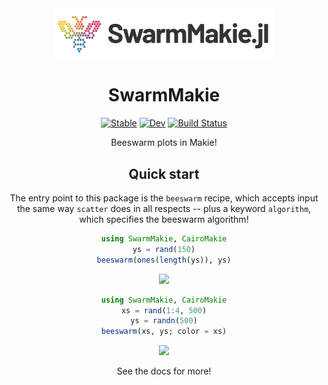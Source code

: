 <div align="center">
    <picture>
      <source media="(prefers-color-scheme: dark)" 
        srcset="/docs/src/assets/logo_with_text_dark.svg" >
      <img alt="Makie.jl logo" 
        src="/docs/src/assets/logo_with_text.svg" width="350">
    </picture>
</div>

<div align="center">

# SwarmMakie

[![Stable](https://img.shields.io/badge/docs-stable-blue.svg)](https://MakieOrg.github.io/SwarmMakie.jl/stable/)
[![Dev](https://img.shields.io/badge/docs-dev-blue.svg)](https://MakieOrg.github.io/SwarmMakie.jl/dev/)
[![Build Status](https://github.com/MakieOrg/SwarmMakie.jl/actions/workflows/CI.yml/badge.svg?branch=main)](https://github.com/MakieOrg/SwarmMakie.jl/actions/workflows/CI.yml?query=branch%3Amain)

Beeswarm plots in Makie!

## Quick start

The entry point to this package is the `beeswarm` recipe, which accepts input the same way `scatter` does in all respects -- plus a keyword `algorithm`, which specifies the beeswarm algorithm!

```julia
using SwarmMakie, CairoMakie
ys = rand(150)
beeswarm(ones(length(ys)), ys)
```
<img src="https://github.com/MakieOrg/SwarmMakie.jl/assets/32143268/5b422b52-0017-4bd2-8c61-22ad195266b1" width=600/>

```julia
using SwarmMakie, CairoMakie
xs = rand(1:4, 500)
ys = randn(500)
beeswarm(xs, ys; color = xs)
```
<img src="https://github.com/MakieOrg/SwarmMakie.jl/assets/32143268/861f36f9-d431-41a3-8823-6d96edac0017" width=600/>

See the docs for more!
